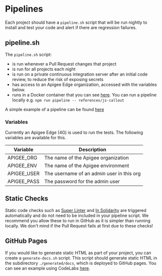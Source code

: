 # Pipelines

Each project should have a `pipeline.sh` script that will be run nightly to
install and test your code and alert if there are regression failures.

## pipeline.sh

The `pipeline.sh` script:

- is run whenever a Pull Request changes that project
- is run for all projects each night
- is run on a private continuous integration server after an initial code
 review, to reduce the risk of exposing secrets
- has access to an Apigee Edge organization, accessed with the variables
 below.
- runs in a Docker container that you can see [here](./tools/pipeline-runner/Dockerfile).
 You can run a pipeline locally e.g. `npm run pipeline -- references/js-callout`

A simple example of a pipeline can be found [here](./references/js-callout/pipeline.sh)

### Variables

Currently an Apigee Edge (4G) is used to run the tests. The following variables
 are available for this.

| Variable    | Description                               |
| ----------- | ----------------------------------------- |
| APIGEE_ORG  | The name of the Apigee organization       |
| APIGEE_ENV  | The name of the Apigee environment        |
| APIGEE_USER | The username of an admin user in this org |
| APIGEE_PASS | The password for the admin user           |

## Static Checks

Static code checks such as [Super Linter](https://github.com/github/super-linter)
 and [In Solidarity](https://github.com/apps/in-solidarity) are triggered
 automatically and do not need to be included in your pipeline script. We
 recommend you allow these to run in GitHub as it is simpler than running
 locally. We don't mind if the Pull Request fails at first due to these checks!

## GitHub Pages

If you would like to generate static HTML as part of your project, you can
create a `generate-docs.sh` script. This script should generate static HTML in
 the subdirectory `./generated/docs`, which is deployed to GitHub
 pages. You can see an example using CodeLabs [here](./labs/best-practices-hackathon/generate-docs.sh).
